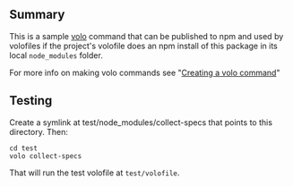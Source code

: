 ## Summary
This is a sample [volo](https://github.com/volojs/volo) command that can
be published to npm and used by volofiles if the project's volofile
does an npm install of this package in its local `node_modules` folder.

For more info on making volo commands see
"[Creating a volo command](https://github.com/volojs/volo/wiki/Creating-a-volo-command)"

## Testing

Create a symlink at test/node_modules/collect-specs that points to this directory.
Then:

    cd test
    volo collect-specs

That will run the test volofile at `test/volofile`.
